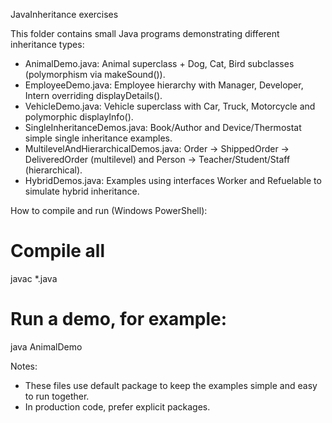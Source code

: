 JavaInheritance exercises

This folder contains small Java programs demonstrating different inheritance types:

- AnimalDemo.java: Animal superclass + Dog, Cat, Bird subclasses (polymorphism via makeSound()).
- EmployeeDemo.java: Employee hierarchy with Manager, Developer, Intern overriding displayDetails().
- VehicleDemo.java: Vehicle superclass with Car, Truck, Motorcycle and polymorphic displayInfo().
- SingleInheritanceDemos.java: Book/Author and Device/Thermostat simple single inheritance examples.
- MultilevelAndHierarchicalDemos.java: Order -> ShippedOrder -> DeliveredOrder (multilevel) and Person -> Teacher/Student/Staff (hierarchical).
- HybridDemos.java: Examples using interfaces Worker and Refuelable to simulate hybrid inheritance.

How to compile and run (Windows PowerShell):

# Compile all
javac *.java

# Run a demo, for example:
java AnimalDemo

Notes:
- These files use default package to keep the examples simple and easy to run together.
- In production code, prefer explicit packages.
